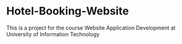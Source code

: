 # Hotel-Booking-Website
 This is a project for the course Website Application Development at University of Information Technology
